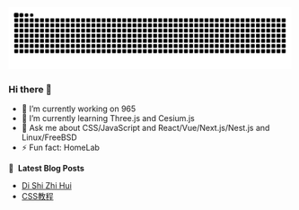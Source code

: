 <picture>
  <source media="(prefers-color-scheme: dark)" srcset="https://raw.githubusercontent.com/SakamotoKurome/SakamotoKurome/output/github-contribution-grid-snake-dark.svg">
  <source media="(prefers-color-scheme: light)" srcset="https://raw.githubusercontent.com/SakamotoKurome/SakamotoKurome/output/github-contribution-grid-snake.svg">
  <img alt="github contribution grid snake animation" src="https://raw.githubusercontent.com/SakamotoKurome/SakamotoKurome/output/github-contribution-grid-snake.svg">
</picture>

### Hi there 👋

<!--
**SakamotoKurome/SakamotoKurome** is a ✨ _special_ ✨ repository because its `README.md` (this file) appears on your GitHub profile.

Here are some ideas to get you started:

- 🔭 I’m currently working on ...
- 🌱 I’m currently learning ...
- 👯 I’m looking to collaborate on ...
- 🤔 I’m looking for help with ...
- 💬 Ask me about ...
- 📫 How to reach me: ...
- 😄 Pronouns: ...
- ⚡ Fun fact: ...
-->

- 🔭 I’m currently working on 965
- 🌱 I’m currently learning Three.js and Cesium.js
- 💬 Ask me about CSS/JavaScript and React/Vue/Next.js/Nest.js and Linux/FreeBSD
- ⚡ Fun fact: HomeLab

📕 &nbsp;**Latest Blog Posts**
<!-- BLOG-POST-LIST:START -->
- [Di Shi Zhi Hui](https://blog.g7n3.me/posts/dishizhihui/)
- [CSS教程](https://blog.g7n3.me/posts/css/)
<!-- BLOG-POST-LIST:END -->
